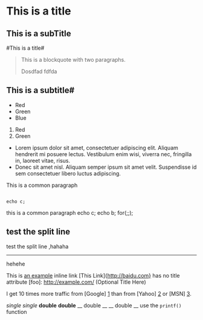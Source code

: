 This is a title
===============
This is a subTitle
---------------


#This is a title#
>This is a blockquote with two paragraphs. 
>
>Dosdfad
fdfda
>

## This is a subtitle#

* Red
* Green
* Blue

1. Red
2. Green 

*   Lorem ipsum dolor sit amet, consectetuer adipiscing elit.
    Aliquam hendrerit mi posuere lectus. Vestibulum enim wisi,
    viverra nec, fringilla in, laoreet vitae, risus.
*   Donec sit amet nisl. Aliquam semper ipsum sit amet velit.
Suspendisse id sem consectetuer libero luctus adipiscing.

This is a common paragraph

<pre><code>
echo c;
</code></pre>

this is a common paragraph
	echo c;
	echo b;
	for(;;);
	
test the split line
-----------
test the split line ,hahaha
************
hehehe

This is [an example](http://baidu.com "baidu") inline  link
[This Link]{http://baidu.com} has no title attribute
[foo]: http://example.com/  (Optional Title Here)

I get 10 times more traffic from [Google] [1] than from
[Yahoo] [2] or [MSN] [3].

  [1]: http://google.com/        "Google"
  [2]: http://search.yahoo.com/  "Yahoo Search"
  [3]: http://search.msn.com/    "MSN Search"
  
 *single*
 _single_
 **double**
 __double__
  __ double __
  \__ double \__
 use the `printf()` function
 